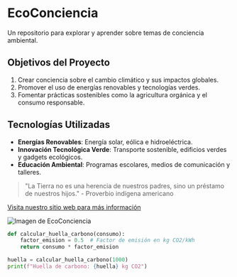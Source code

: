 # EcoConciencia

Un repositorio para explorar y aprender sobre temas de conciencia ambiental.

## Objetivos del Proyecto

1. Crear conciencia sobre el cambio climático y sus impactos globales.
2. Promover el uso de energías renovables y tecnologías verdes.
3. Fomentar prácticas sostenibles como la agricultura orgánica y el consumo responsable.

## Tecnologías Utilizadas

- **Energías Renovables**: Energía solar, eólica e hidroeléctrica.
- **Innovación Tecnológica Verde**: Transporte sostenible, edificios verdes y gadgets ecológicos.
- **Educación Ambiental**: Programas escolares, medios de comunicación y talleres.

> "La Tierra no es una herencia de nuestros padres, sino un préstamo de nuestros hijos." - Proverbio indígena americano

[Visita nuestro sitio web para más información](https://www.ecoconciencia.org)

![Imagen de EcoConciencia](https://www.example.com/imagen-eco.jpg)

```python
def calcular_huella_carbono(consumo):
    factor_emision = 0.5  # Factor de emisión en kg CO2/kWh
    return consumo * factor_emision

huella = calcular_huella_carbono(1000)
print(f"Huella de carbono: {huella} kg CO2")
```
